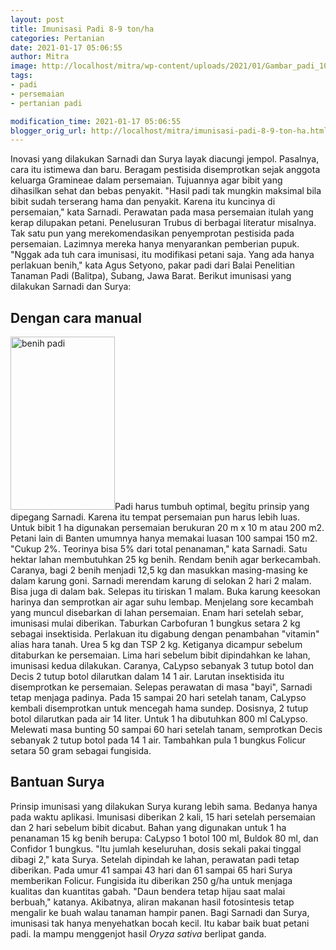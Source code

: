 ```yaml
---
layout: post
title: Imunisasi Padi 8-9 ton/ha
categories: Pertanian
date: 2021-01-17 05:06:55
author: Mitra
image: http://localhost/mitra/wp-content/uploads/2021/01/Gambar_padi_1024x679-1.jpg
tags:
- padi
- persemaian
- pertanian padi

modification_time: 2021-01-17 05:06:55
blogger_orig_url: http://localhost/mitra/imunisasi-padi-8-9-ton-ha.html
---
```


Inovasi yang dilakukan Sarnadi dan Surya layak diacungi jempol. Pasalnya, cara itu istimewa dan baru. Beragam pestisida disemprotkan sejak anggota keluarga Gramineae dalam persemaian. Tujuannya agar bibit yang dihasilkan sehat dan bebas penyakit. "Hasil padi tak mungkin maksimal bila bibit sudah terserang hama dan penyakit. Karena itu kuncinya di persemaian," kata Sarnadi.
Perawatan pada masa persemaian itulah yang kerap dilupakan petani. Penelusuran Trubus di berbagai literatur misalnya. Tak satu pun yang merekomendasikan penyemprotan pestisida pada persemaian. Lazimnya mereka hanya menyarankan pemberian pupuk. "Nggak ada tuh cara imunisasi, itu modifikasi petani saja. Yang ada hanya perlakuan benih," kata Agus Setyono, pakar padi dari Balai Penelitian Tanaman Padi (Balitpa), Subang, Jawa Barat. Berikut imunisasi yang dilakukan Sarnadi dan Surya:
<h2 id="Sarnadi">Dengan cara manual</h2>
<a href="http://127.0.0.1/mitra/wp-content/uploads/2021/01/Gambar_padi1_463x768.jpg"><img class="alignleft wp-image-7848" src="http://127.0.0.1/mitra/wp-content/uploads/2021/01/Gambar_padi1_463x768.jpg" alt="benih padi" width="167" height="277" /></a>Padi harus tumbuh optimal, begitu prinsip yang dipegang Sarnadi. Karena itu tempat persemaian pun harus lebih luas. Untuk bibit 1 ha digunakan persemaian berukuran 20 m x 10 m atau 200 m2. Petani lain di Banten umumnya hanya memakai luasan 100 sampai 150 m2. "Cukup 2%. Teorinya bisa 5% dari total penanaman," kata Sarnadi. Satu hektar lahan membutuhkan 25 kg benih.
Rendam benih agar berkecambah. Caranya, bagi 2 benih menjadi 12,5 kg dan masukkan masing-masing ke dalam karung goni. Sarnadi merendam karung di selokan 2 hari 2 malam. Bisa juga di dalam bak. Selepas itu tiriskan 1 malam. Buka karung keesokan harinya dan semprotkan air agar suhu lembap. Menjelang sore kecambah yang muncul disebarkan di lahan persemaian.
Enam hari setelah sebar, imunisasi mulai diberikan. Taburkan Carbofuran 1 bungkus setara 2 kg sebagai insektisida. Perlakuan itu digabung dengan penambahan "vitamin" alias hara tanah. Urea 5 kg dan TSP 2 kg. Ketiganya dicampur sebelum ditaburkan ke persemaian. Lima hari sebelum bibit dipindahkan ke lahan, imunisasi kedua dilakukan. Caranya, CaLypso sebanyak 3 tutup botol dan Decis 2 tutup botol dilarutkan dalam 14 1 air. Larutan insektisida itu disemprotkan ke persemaian.
Selepas perawatan di masa "bayi", Sarnadi tetap menjaga padinya. Pada 15 sampai 20 hari setelah tanam, CaLypso kembali disemprotkan untuk mencegah hama sundep. Dosisnya, 2 tutup botol dilarutkan pada air 14 liter. Untuk 1 ha dibutuhkan 800 ml CaLypso. Melewati masa bunting 50 sampai 60 hari setelah tanam, semprotkan Decis sebanyak 2 tutup botol pada 14 1 air. Tambahkan pula 1 bungkus Folicur setara 50 gram sebagai fungisida.
<h2 id="Memancing">Bantuan Surya</h2>
Prinsip imunisasi yang dilakukan Surya kurang lebih sama. Bedanya hanya pada waktu aplikasi. Imunisasi diberikan 2 kali, 15 hari setelah persemaian dan 2 hari sebelum bibit dicabut.
Bahan yang digunakan untuk 1 ha penanaman 15 kg benih berupa: CaLypso 1 botol 100 ml, Buldok 80 ml, dan Confidor 1 bungkus. "Itu jumlah keseluruhan, dosis sekali pakai tinggal dibagi 2," kata Surya.
Setelah dipindah ke lahan, perawatan padi tetap diberikan. Pada umur 41 sampai 43 hari dan 61 sampai 65 hari Surya memberikan Folicur. Fungisida itu diberikan 250 g/ha untuk menjaga kualitas dan kuantitas gabah. "Daun bendera tetap hijau saat malai berbuah," katanya. Akibatnya, aliran makanan hasil fotosintesis tetap mengalir ke buah walau tanaman hampir panen.
Bagi Sarnadi dan Surya, imunisasi tak hanya menyehatkan bocah kecil. Itu kabar baik buat petani padi. Ia mampu menggenjot hasil <i>Oryza sativa</i> berlipat ganda.
